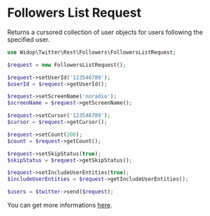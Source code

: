 # Followers List Request

Returns a cursored collection of user objects for users following the specified user.

``` php
use Widop\Twitter\Rest\Followers\FollowersListRequest;

$request = new FollowersListRequest();

$request->setUserId('123546789');
$userId = $request->getUserId();

$request->setScreenName('noradio');
$screenName = $request->getScreenName();

$request->setCursor('123546789');
$cursor = $request->getCursor();

$request->setCount(200);
$count = $request->getCount();

$request->setSkipStatus(true);
$skipStatus = $request->getSkipStatus();

$request->setIncludeUserEntities(true);
$includeUserEntities = $request->getIncludeUserEntities();

$users = $twitter->send($request);
```

You can get more informations [here](https://dev.twitter.com/docs/api/1.1/get/followers/list).
